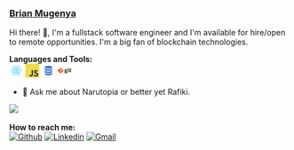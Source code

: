 ### [Brian Mugenya](https://bmugenya.netlify.app/)

Hi there! 👋, I'm a fullstack software engineer and I'm available for hire/open to remote opportunities. I'm a big fan of blockchain technologies.

**Languages and Tools:**  
<code><img height="25" src="https://raw.githubusercontent.com/github/explore/80688e429a7d4ef2fca1e82350fe8e3517d3494d/topics/react/react.png"></code>
<code><img height="25" src="https://raw.githubusercontent.com/github/explore/80688e429a7d4ef2fca1e82350fe8e3517d3494d/topics/javascript/javascript.png"></code>
<code><img height="25" src="https://raw.githubusercontent.com/github/explore/80688e429a7d4ef2fca1e82350fe8e3517d3494d/topics/sql/sql.png"></code>
<code><img height="25" src="https://raw.githubusercontent.com/github/explore/80688e429a7d4ef2fca1e82350fe8e3517d3494d/topics/git/git.png"></code>


- 💬 Ask me about Narutopia or better yet Rafiki.

<img width="50%" src="https://github-readme-stats.vercel.app/api?username=bmugenya&show_icons=true&hide_border=true" />


**How to reach me:**  
[![Github](https://img.shields.io/badge/-Github-000?style=flat&logo=Github&logoColor=white)](https://github.com/bmugenya)
[![Linkedin](https://img.shields.io/badge/-LinkedIn-blue?style=flat&logo=Linkedin&logoColor=white)](https://www.linkedin.com/in/brian-mugenya-007/)
[![Gmail](https://img.shields.io/badge/-Gmail-c14438?style=flat&logo=Gmail&logoColor=white)](mailto:bmugenya26@gmail.com)
